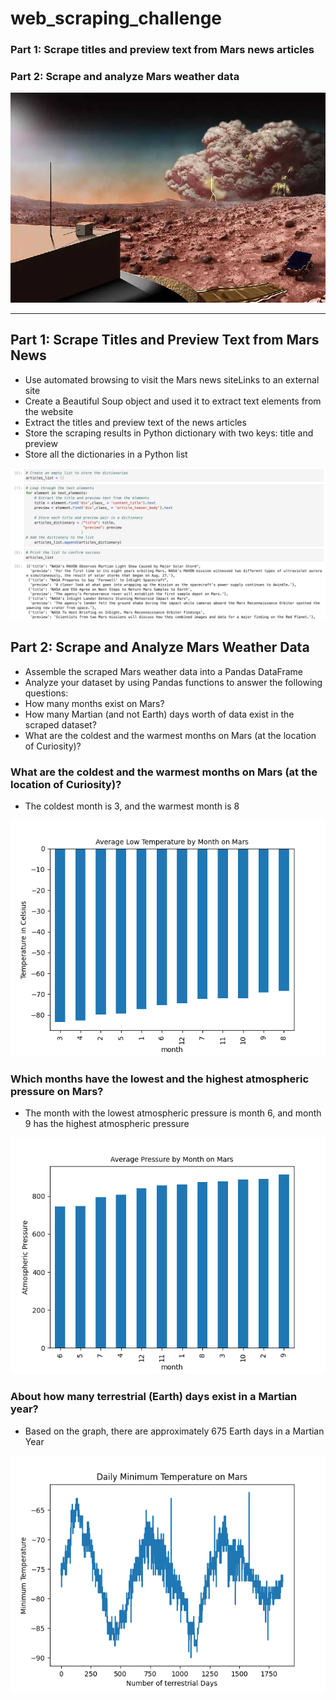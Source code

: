 # web_scraping_challenge

### Part 1: Scrape titles and preview text from Mars news articles

### Part 2: Scrape and analyze Mars weather data

![mars](https://github.com/caitlin-hartley/web_scraping_challenge/blob/main/output/mars_weather.webp)

---


## Part 1: Scrape Titles and Preview Text from Mars News

- Use automated browsing to visit the Mars news siteLinks to an external site
- Create a Beautiful Soup object and used it to extract text elements from the website
- Extract the titles and preview text of the news articles
- Store the scraping results in Python dictionary with two keys: title and preview
- Store all the dictionaries in a Python list

![dictionary](https://github.com/caitlin-hartley/web_scraping_challenge/blob/main/output/mars_dictionary.png)

## Part 2: Scrape and Analyze Mars Weather Data

- Assemble the scraped Mars weather data into a Pandas DataFrame
- Analyze your dataset by using Pandas functions to answer the following questions:
- How many months exist on Mars?
- How many Martian (and not Earth) days worth of data exist in the scraped dataset?
- What are the coldest and the warmest months on Mars (at the location of Curiosity)?
  
### What are the coldest and the warmest months on Mars (at the location of Curiosity)? 
 - The coldest month is 3, and the warmest month is 8

![temp](https://github.com/caitlin-hartley/web_scraping_challenge/blob/main/output/avg_low_temp_sorted.png)

### Which months have the lowest and the highest atmospheric pressure on Mars?
- The month with the lowest atmospheric pressure is month 6, and month 9 has the highest atmospheric pressure

![pressure](https://github.com/caitlin-hartley/web_scraping_challenge/blob/main/output/avg_pressure.png)

### About how many terrestrial (Earth) days exist in a Martian year?
- Based on the graph, there are approximately 675 Earth days in a Martian Year
  
![earth days](https://github.com/caitlin-hartley/web_scraping_challenge/blob/main/output/daily_min_temp.png)
